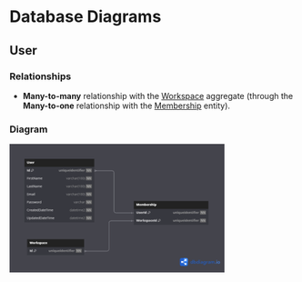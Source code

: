 # Database Diagrams

## User

### Relationships

- **Many-to-many** relationship with the [Workspace](../../aggregates/Aggregate.Workspace.md) aggregate
(through the **Many-to-one** relationship with the [Membership](../../entities/Entity.Membership.md) entity).

### Diagram

<img src="../../../images/domain/diagrams/aggregates/diagram.user.png" alt="User Diagram" width="75%"/>
